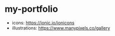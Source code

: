 # my-portfolio

- icons: https://ionic.io/ionicons
- illustrations: https://www.manypixels.co/gallery
